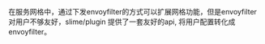 在服务网格中，通过下发envoyfilter的方式可以扩展网格功能，但是envoyfilter对用户不够友好，slime/plugin 提供了一套友好的api, 将用户配置转化成envoyfilter。
